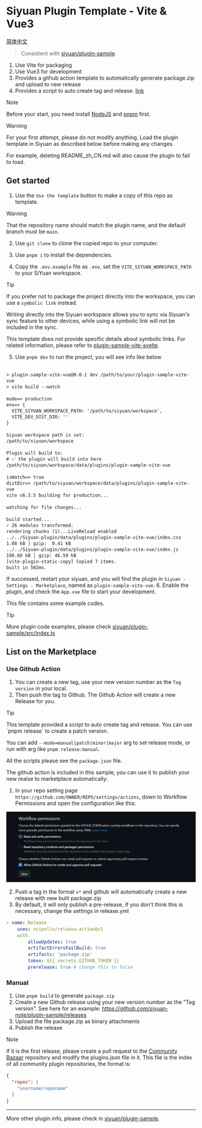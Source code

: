 # Siyuan Plugin Template - Vite & Vue3

[简体中文](./README_zh_CN.md)

> Consistent with [siyuan/plugin-sample](https://github.com/siyuan-note/plugin-sample).

1. Use Vite for packaging
2. Use Vue3 for development
3. Provides a github action template to automatically generate package.zip and upload to new release
4. Provides a script to auto create tag and release. [link](#release-script)

> [!NOTE]
>
> Before your start, you need install [NodeJS](https://nodejs.org/en/download) and [pnpm](https://pnpm.io/installation) first.

> [!WARNING]
>
> For your first attempt, please do not modify anything. Load the plugin template in Siyuan as described below before making any changes.
>
> For example, deleting README_zh_CN.md will also cause the plugin to fail to load.

## Get started

1. Use the `Use the template` button to make a copy of this repo as template.  
> [!WARNING]
>
> That the repository name should match the plugin name, and the default branch must be `main`.


2. Use `git clone` to clone the copied repo to your computer.
3. Use `pnpm i` to install the dependencies.

4. Copy the `.env.example` file as `.env`, set the `VITE_SIYUAN_WORKSPACE_PATH` to your SiYuan workspace.


> [!TIP]
>
> If you prefer not to package the project directly into the workspace, you can use a `symbolic link` instead.
>
> Writing directly into the Siyuan workspace allows you to sync via Siyuan's sync feature to other devices, while using a symbolic link will not be included in the sync.
>
> This template does not provide specific details about symbolic links. For related information, please refer to [plugin-sample-vite-svelte](https://github.com/siyuan-note/plugin-sample-vite-svelte).

5. Use `pnpm dev` to run the project, you will see info like below

  ```

  > plugin-sample-vite-vue@0.0.1 dev /path/to/your/plugin-sample-vite-vue
  > vite build --watch

  mode=> production
  env=> {
    VITE_SIYUAN_WORKSPACE_PATH: '/path/to/siyuan/workspace',
    VITE_DEV_DIST_DIR: ''
  }

  Siyuan workspace path is set:
  /path/to/siyuan/workspace

  Plugin will build to:
  # ✅ the plugin will build into here
  /path/to/siyuan/workspace/data/plugins/plugin-sample-vite-vue

  isWatch=> true
  distDir=> /path/to/siyuan/workspace/data/plugins/plugin-sample-vite-vue
  vite v6.3.5 building for production...

  watching for file changes...

  build started...
  ✓ 26 modules transformed.
  rendering chunks (1)...LiveReload enabled
  ../../Siyuan-plugin/data/plugins/plugin-sample-vite-vue/index.css    1.08 kB │ gzip:  0.41 kB
  ../../Siyuan-plugin/data/plugins/plugin-sample-vite-vue/index.js   198.60 kB │ gzip: 46.59 kB
  [vite-plugin-static-copy] Copied 7 items.
  built in 502ms.
  ```


   If successed, restart your siyuan, and you will find the plugin in `Siyuan - Settings - Marketplace`, named as `plugin-sample-vite-vue`.
6. Enable the plugin, and check the `App.vue` file to start your development.
   
   This file contains some example codes.


> [!TIP]
>
> More plugin code examples, please check [siyuan/plugin-sample/src/index.ts](https://github.com/siyuan-note/plugin-sample/blob/main/src/index.ts)



## List on the Marketplace

### Use Github Action

1. You can create a new tag, use your new version number as the `Tag version` in your local.
2. Then push the tag to Github. The Github Action will create a new Release for you.

> [!TIP]
>
> <div id="release-script"></div>This template provided a script to auto create tag and release. You can use `pnpm release` to create a patch version.
>
> You can add `--mode=manual|patch|minor|major` arg to set release mode, or run with arg like `pnpm release:manual`. 
> 
> All the scripts please see the `package.json` file.

The github action is included in this sample, you can use it to publish your new realse to marketplace automatically:

1. In your repo setting page `https://github.com/OWNER/REPO/settings/actions`, down to Workflow Permissions and open the configuration like this:

![img](./asset/action.png)

2. Push a tag in the format `v*` and github will automatically create a new release with new bulit package.zip
3. By default, it will only publish a pre-release, if you don't think this is necessary, change the settings in release.yml

```yaml
- name: Release
    uses: ncipollo/release-action@v1
    with.
        allowUpdates: true
        artifactErrorsFailBuild: true
        artifacts: 'package.zip'
        token: ${{ secrets.GITHUB_TOKEN }}
        prerelease: true # change this to false
```

### Manual

1. Use `pnpm build` to generate `package.zip`
2. Create a new Github release using your new version number as the "Tag version". See here for an example: https://github.com/siyuan-note/plugin-sample/releases
3. Upload the file package.zip as binary attachments
4. Publish the release

> [!NOTE]
> If it is the first release, please create a pull request to the [Community Bazaar](https://github.com/siyuan-note/bazaar) repository and modify the plugins.json file in it. This file is the index of all community plugin repositories, the format is:

```json
{
  "repos": [
    "username/reponame"
  ]
}
```

---

More other plugin info, please check in [siyuan/plugin-sample](https://github.com/siyuan-note/plugin-sample).
